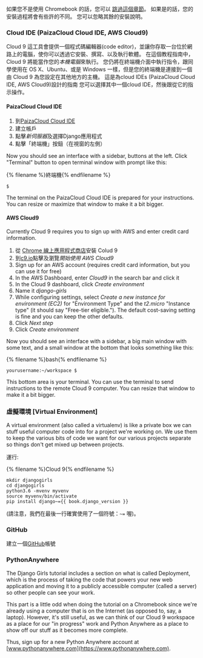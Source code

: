 如果您不是使用 Chromebook 的話，您可以 [跳過這個章節](http://tutorial.djangogirls.org/en/installation/#install-python)。 如果是的話，您的安裝過程將會有些許的不同。 您可以忽略其餘的安裝說明。

### Cloud IDE (PaizaCloud Cloud IDE, AWS Cloud9)

Cloud 9 這工具會提供一個程式碼編輯器(code editor)，並讓你存取一台位於網路上的電腦，使你可以透過它安裝、撰寫、以及執行軟體。 在這個教程指南中，Cloud 9 將能當作您的*本機電腦*來執行。 您仍將在終端機介面中執行指令，跟同學使用在 OS X、Ubuntu、或是 Windows 一樣，但是您的終端機是連接到一個由 Cloud 9 為您設定在其他地方的主機。 這是為cloud IDEs (PaizaCloud Cloud IDE, AWS Cloud9)設計的指南 您可以選擇其中一個cloud IDE，然後跟從它的指示操作。

#### PaizaCloud Cloud IDE

1. 到[PaizaCloud Cloud IDE](https://paiza.cloud/)
2. 建立帳戶
3. 點擊*新伺服器*及選擇Django應用程式
4. 點擊「終端機」按鈕（在視窗的左側）

Now you should see an interface with a sidebar, buttons at the left. Click "Terminal" button to open terminal window with prompt like this:

{% filename %}終端機{% endfilename %}

    $
    

The terminal on the PaizaCloud Cloud IDE is prepared for your instructions. You can resize or maximize that window to make it a bit bigger.

#### AWS Cloud9

Currently Cloud 9 requires you to sign up with AWS and enter credit card information.

1. 從 [Chrome 線上應用程式商店](https://chrome.google.com/webstore/detail/cloud9/nbdmccoknlfggadpfkmcpnamfnbkmkcp)安裝 Colud 9
2. 到[c9.io](https://c9.io)點擊及瀏覽*開始使用 AWS Cloud9*
3. Sign up for an AWS account (requires credit card information, but you can use it for free)
4. In the AWS Dashboard, enter *Cloud9* in the search bar and click it
5. In the Cloud 9 dashboard, click *Create environment*
6. Name it *django-girls*
7. While configuring settings, select *Create a new instance for environment (EC2)* for "Environment Type" and the *t2.micro* "Instance type" (it should say "Free-tier eligible."). The default cost-saving setting is fine and you can keep the other defaults.
8. Click *Next step*
9. Click *Create environment*

Now you should see an interface with a sidebar, a big main window with some text, and a small window at the bottom that looks something like this:

{% filename %}bash{% endfilename %}

    yourusername:~/workspace $
    

This bottom area is your terminal. You can use the terminal to send instructions to the remote Cloud 9 computer. You can resize that window to make it a bit bigger.

### 虛擬環境 [Virtual Environment]

A virtual environment (also called a virtualenv) is like a private box we can stuff useful computer code into for a project we're working on. We use them to keep the various bits of code we want for our various projects separate so things don't get mixed up between projects.

運行:

{% filename %}Cloud 9{% endfilename %}

    mkdir djangogirls
    cd djangogirls
    python3.6 -mvenv myvenv
    source myvenv/bin/activate
    pip install django~={{ book.django_version }}
    

(請注意，我們在最後一行確實使用了一個符號：`~=` 喔)。

### GitHub

建立一個[GitHub](https://github.com)帳號

### PythonAnywhere

The Django Girls tutorial includes a section on what is called Deployment, which is the process of taking the code that powers your new web application and moving it to a publicly accessible computer (called a server) so other people can see your work.

This part is a little odd when doing the tutorial on a Chromebook since we're already using a computer that is on the Internet (as opposed to, say, a laptop). However, it's still useful, as we can think of our Cloud 9 workspace as a place for our "in progress" work and Python Anywhere as a place to show off our stuff as it becomes more complete.

Thus, sign up for a new Python Anywhere account at [www.pythonanywhere.com](https://www.pythonanywhere.com).